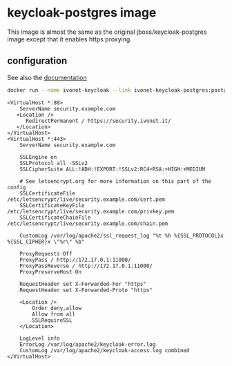 # keycloak-postgres image

This image is almost the same as the original jboss/keycloak-postgres image except that it enables https proxying.



## configuration

See also the [documentation](https://docs.jboss.org/keycloak/docs/1.2.0.CR1/userguide/html/server-installation.html#ssl_modes) 

```bash
docker run --name ivonet-keycloak --link ivonet-keycloak-postgres:postgres -p 11000:8080 -e POSTGRES_DATABASE=keycloak -e POSTGRES_USER=keycloak -e POSTGRES_PASSWORD="S3cr3t" ivonet/keycloak-postgres
```


```A
<VirtualHost *:80>
    ServerName security.example.com
   <Location />
      RedirectPermanent / https://security.ivonet.it/
   </Location>
</VirtualHost>
<VirtualHost *:443>
    ServerName security.example.com
    
    SSLEngine on
    SSLProtocol all -SSLv2
    SSLCipherSuite ALL:!ADH:!EXPORT:!SSLv2:RC4+RSA:+HIGH:+MEDIUM
    
    # See letsencrypt.org for more information on this part of the config
    SSLCertificateFile /etc/letsencrypt/live/security.example.com/cert.pem
    SSLCertificateKeyFile /etc/letsencrypt/live/security.example.com/privkey.pem
    SSLCertificateChainFile /etc/letsencrypt/live/security.example.com/chain.pem
    
    CustomLog /var/log/apache2/ssl_request_log "%t %h %{SSL_PROTOCOL}x %{SSL_CIPHER}x \"%r\" %b"

    ProxyRequests Off
    ProxyPass / http://172.17.0.1:11000/
    ProxyPassReverse / http://172.17.0.1:11000/
    ProxyPreserveHost On

    RequestHeader set X-Forwarded-For "https"
    RequestHeader set X-Forwarded-Proto "https"

    <Location />
        Order deny,allow
        Allow from all
        SSLRequireSSL
    </Location>

    LogLevel info
    ErrorLog /var/log/apache2/keycloak-error.log
    CustomLog /var/log/apache2/keycloak-access.log combined
</VirtualHost>
```